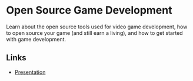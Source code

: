 # Open Source Game Development

Learn about the open source tools used for video game development, how to open source your game (and still earn a living), and how to get started with game development.

## Links

- [Presentation](https://docs.google.com/presentation/d/1_CXyx_BAqZRYi8cSt3TZYwmIoQxb1PfW_vbIYV9WZ0I/edit?usp=sharing)

